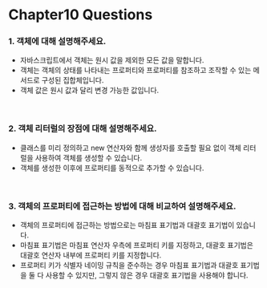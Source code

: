 # Chapter10 Questions

### 1. 객체에 대해 설명해주세요.

- 자바스크립트에서 객체는 원시 값을 제외한 모든 값을 말합니다.
- 객체는 객체의 상태를 나타내는 프로퍼티와 프로퍼티를 참조하고 조작할 수 있는 메서드로 구성된 집합체입니다.
- 객체 값은 원시 값과 달리 변경 가능한 값입니다.

<br>

### 2. 객체 리터럴의 장점에 대해 설명해주세요.

- 클래스를 미리 정의하고 new 연산자와 함께 생성자를 호출할 필요 없이 객체 리터럴을 사용하여 객체를 생성할 수 있습니다.
- 객체를 생성한 이후에 프로퍼티를 동적으로 추가할 수 있습니다.

<br>

### 3. 객체의 프로퍼티에 접근하는 방법에 대해 비교하여 설명해주세요.

- 객체의 프로퍼티에 접근하는 방법으로는 마침표 표기법과 대괄호 표기법이 있습니다.
- 마침표 표기법은 마침표 연산자 우측에 프로퍼티 키를 지정하고, 대괄호 표기법은 대괄호 연산자 내부에 프로퍼티 키를 지정합니다.
- 프로퍼티 키가 식별자 네이밍 규칙을 준수하는 경우 마침표 표기법과 대괄호 표기법을 둘 다 사용할 수 있지만, 그렇지 않은 경우 대괄호 표기법을 사용해야 합니다.
